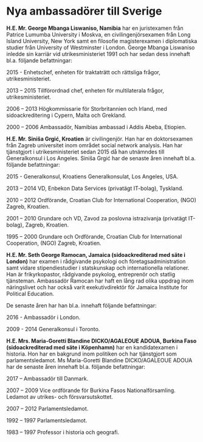 # Nya ambassadörer till Sverige

**H.E. Mr. George Mbanga Liswaniso, Namibia**
har en juristexamen från Patrice Lumumba University i Moskva, en civilingenjörsexamen från Long Island University, New York samt en filosofie magisterexamen i diplomatiska studier från University of Westminster i London. George Mbanga Liswaniso inledde sin karriär vid utrikesministeriet 1991 och har sedan dess innehaft bl.a. följande befattningar:

2015 - Enhetschef, enheten för traktaträtt och rättsliga frågor, utrikesministeriet.

2013 – 2015 Tillförordnad chef, enheten för multilaterala frågor, utrikesministeriet.

2006 – 2013 Högkommissarie för Storbritannien och Irland, med sidoackreditering i Cypern, Malta och Grekland.

2000 – 2006 Ambassadör, Namibias ambassad i Addis Abeba, Etiopien.

**H.E. Mr. Siniša Grgić, Kroatien**
är civilingenjör. Han har en doktorsexamen från Zagreb universitet inom området social network analysis. Han har tjänstgjort i utrikesministeriet sedan 2015 då han utnämndes till Generalkonsul i Los Angeles. Siniša Grgić har de senaste åren innehaft bl.a. följande befattningar:

2015 - Generalkonsul, Kroatiens Generalkonsulat, Los Angeles, USA.

2013 – 2014 VD, Enbekon Data Services (privatägt IT-bolag), Tyskland.

2010 – 2012 Ordförande, Croatian Club for International Cooperation, (NGO) Zagreb, Kroatien.

2001 – 2010 Grundare och VD, Zavod za poslovna istrazivanja (privatägt IT-bolag), Zagreb, Kroatien.

1995 – 2000 Grundare och Ordförande, Croatian Club for International Cooperation, (NGO) Zagreb, Kroatien.

**H.E. Mr. Seth George Ramocan, Jamaica (sidoackrediterad med säte i London)**
har examen i rådgivande psykologi och företagsadministration samt vidare stipendiestudier i statskunskap och internationella relationer. Han är frikyrkopastor, rådgivande psykolog, entreprenör och statlig tjänsteman. Ambassadör Ramocan har haft en lång rad olika uppdrag inom näringslivet och har också varit exekutivdirektör för Jamaica Institute for Political Education.

De senaste åren har han bl.a. innehaft följande befattningar:

2016 - Ambassadör i London.

2009 - 2014 Generalkonsul i Toronto.

**H.E. Mrs. Maria-Goretti Blandine DICKO/AGALEOUE ADOUA, Burkina Faso (sidoackrediterad med säte i Köpenhamn)**
har en kandidatexamen i historia. Hon har en bakgrund inom politiken och har tjänstgjort som parlamentsledamot. Ms Maria-Goretti Blandine DICKO/AGALEOUE ADOUA har de senaste åren innehaft bl.a. följande befattningar:

2017 – Ambassadör till Danmark.

2007 – 2009 Vice ordförande för Burkina Fasos Nationalförsamling.
Ledamot av utrikes- och försvarsutskottet.

2007 – 2012 Parlamentsledamot.

1992 – 1997 Parlamentsledamot.

1983 – 1997 Professor i historia och geografi.
